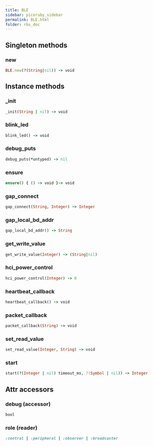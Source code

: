 ```yaml
---
title: BLE
sidebar: picoruby_sidebar
permalink: BLE.html
folder: rbs_doc
---
```

## Singleton methods
### new

```ruby
BLE.new(?(String|nil)) -> void
```
## Instance methods
### _init

```ruby
_init(String | nil) -> void
```
### blink_led

```ruby
blink_led() -> void
```
### debug_puts

```ruby
debug_puts(*untyped) -> nil
```
### ensure

```ruby
ensure() { () -> void }-> void
```
### gap_connect

```ruby
gap_connect(String, Integer) -> Integer
```
### gap_local_bd_addr

```ruby
gap_local_bd_addr() -> String
```
### get_write_value

```ruby
get_write_value(Integer) -> (String|nil)
```
### hci_power_control

```ruby
hci_power_control(Integer) -> 0
```
### heartbeat_callback

```ruby
heartbeat_callback() -> void
```
### packet_callback

```ruby
packet_callback(String) -> void
```
### set_read_value

```ruby
set_read_value(Integer, String) -> void
```
### start

```ruby
start(?(Integer | nil) timeout_ms, ?(Symbol | nil)) -> Integer
```
## Attr accessors
### debug (accessor)
```ruby
bool
```
### role (reader)
```ruby
:central | :peripheral | :observer | :broadcaster
```
